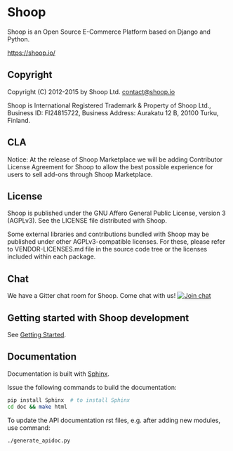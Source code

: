 # Shoop

Shoop is an Open Source E-Commerce Platform based on Django and Python.

https://shoop.io/

## Copyright

Copyright (C) 2012-2015 by Shoop Ltd. <contact@shoop.io>

Shoop is International Registered Trademark & Property of Shoop Ltd.,
Business ID: FI24815722, Business Address: Aurakatu 12 B, 20100 Turku,
Finland.

## CLA

Notice: At the release of Shoop Marketplace we will be adding
Contributor License Agreement for Shoop to allow the best possible
experience for users to sell add-ons through Shoop Marketplace.

## License

Shoop is published under the GNU Affero General Public License,
version 3 (AGPLv3). See the LICENSE file distributed with Shoop.

Some external libraries and contributions bundled with Shoop may be
published under other AGPLv3-compatible licenses.  For these, please
refer to VENDOR-LICENSES.md file in the source code tree or the licenses
included within each package.

## Chat

We have a Gitter chat room for Shoop.  Come chat with us!
[![Join chat][join-chat-img]](https://gitter.im/shoopio/shoop)

[join-chat-img]: https://badges.gitter.im/Join%20Chat.svg

## Getting started with Shoop development

See [Getting Started](doc/getting_started_dev.rst).

## Documentation

Documentation is built with [Sphinx](http://sphinx-doc.org/).

Issue the following commands to build the documentation:

```sh
pip install Sphinx  # to install Sphinx
cd doc && make html
```

To update the API documentation rst files, e.g. after adding new
modules, use command:

```sh
./generate_apidoc.py
```
